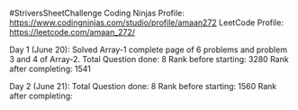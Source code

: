 #StriversSheetChallenge 
Coding Ninjas Profile: https://www.codingninjas.com/studio/profile/amaan272
LeetCode Profile: https://leetcode.com/amaan_272/

Day 1 (June 20): Solved Array-1 complete page of 6 problems and problem 3 and 4 of Array-2. 
Total Question done: 8
Rank before starting: 3280
Rank after completing: 1541

Day 2 (June 21):
Total Question done: 8
Rank before starting: 1560
Rank after completing: 
